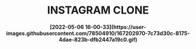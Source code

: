 <h1 align="center">INSTAGRAM CLONE</h1>
<h4 align="center"> [2022-05-06 16-00-33](https://user-images.githubusercontent.com/78504910/167202970-7c73d30c-8175-4dae-823b-dfb2447a19c0.gif)
</h4>

